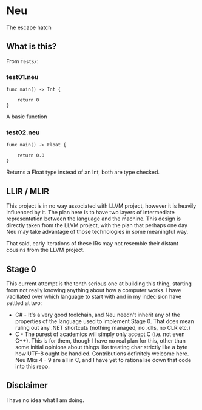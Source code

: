 # Neu

The escape hatch

## What is this?

From `Tests/`:

### test01.neu

```
func main() -> Int {

    return 0
}
```

A basic function

### test02.neu

```
func main() -> Float {

    return 0.0
}
```

Returns a Float type instead of an Int, both are type checked.

## LLIR / MLIR

This project is in no way associated with LLVM project, however it is heavily influenced by it. The plan here is to have two layers of intermediate representation between the language and the machine. This design is directly taken from the LLVM project, with the plan that perhaps one day Neu may take advantage of those technologies in some meaningful way.

That said, early iterations of these IRs may not resemble their distant cousins from the LLVM project.

## Stage 0

This current attempt is the tenth serious one at building this thing, starting from not really knowing anything about how a computer works. I have vacillated over which language to start with and in my indecision have settled at two:
- C# - It's a very good toolchain, and Neu needn't inherit any of the properties of the language used to implement Stage 0. That does mean ruling out any .NET shortcuts (nothing managed, no .dlls, no CLR etc.)
- C - The purest of academics will simply only accept C (i.e. not even C++). This is for them, though I have no real plan for this, other than some initial opinions about things like treating char strictly like a byte how UTF-8 ought be handled. Contributions definitely welcome here. Neu Mks 4 - 9 are all in C, and I have yet to rationalise down that code into this repo.

## Disclaimer

I have no idea what I am doing.